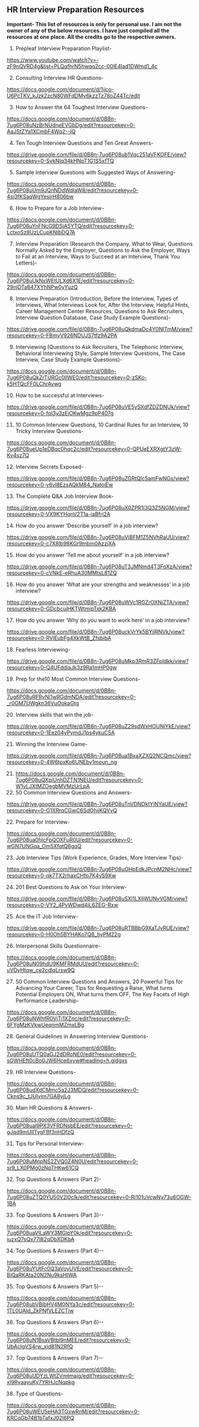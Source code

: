 ## HR Interview Preparation Resources

 **Important- This list of resources is only for personal use. I am not the owner of any of the below resources. I have just compiled all the resources at one place. All the credits go to the respective owners.**

1. Prepleaf Interview Preparation Playlist-

<https://www.youtube.com/watch?v=-zF9nQVRD4g&list=PLQqfhrN5hwqq2cc-00lE4lad1DWmd1_4c> 

2. Consulting Interview HR Questions-

<https://docs.google.com/document/d/1ijco-U6PcTKV_kJzk2zcN80WFdDMy6kzzTz78oZ44Tc/edit> 

3. How to Answer the 64 Toughest Interview Questions-

<https://docs.google.com/document/d/0B8n-7ug6P08uNzBrNUdneEVGbDg/edit?resourcekey=0-AaJStZYa1XCmbF4Wq2--IQ> 

4. Ten Tough Interview Questions and Ten Great Answers-

<https://drive.google.com/file/d/0B8n-7ug6P08ub1Vqc251aVFKOFE/view?resourcekey=0-SvkNIq34kHNpT1G1S5xfTQ> 

5. Sample Interview Questions with Suggested Ways of Answering-

<https://docs.google.com/document/d/0B8n-7ug6P08uUm9JQnNDdWdIaW8/edit?resourcekey=0-4sj3fKSaqWgYesirH806bw> 

6. How to Prepare for a Job Interview-

<https://docs.google.com/document/d/0B8n-7ug6P08uYnFNcG9DSjA5YTQ/edit?resourcekey=0-LctxoSz8UzLCupKNIbDQ7A> 

7. Interview Preparation (Research the Company, What to Wear, Questions Normally Asked by the Employer, Questions to Ask the Employer, Ways to Fail at an Interview, Ways to Succeed at an Interview, Thank You Letters)-

<https://docs.google.com/document/d/0B8n-7ug6P08uUkNxWEtULXd6X1E/edit?resourcekey=0-29nlDTa647XYhNPw0yYuzQ> 

8. Interview Preparation (Introduction, Before the Interview, Types of Interviews, What Interviews Look for, After the Interview, Helpful Hints, Career Management Center Resources, Questions to Ask Recruiters, Interview Question Database, Case Study Example Questions)- 

<https://drive.google.com/file/d/0B8n-7ug6P08uQkdmaDc4Y0NlTmM/view?resourcekey=0-FBmyV926NDUJS7tfz9A2PA> 

9. Interviewing (Questions to Ask Recruiters, The Telephonic Interview, Behavioral Interviewing Style, Sample Interview Questions, The Case Interview, Case Study Example Questions)-

<https://docs.google.com/document/d/0B8n-7ug6P08uQkZrTURGc0llWE0/edit?resourcekey=0-zSKo-k5HTQcFF0LChrAvwg> 

10. How to be successful at Interviews-

<https://drive.google.com/file/d/0B8n-7ug6P08uVE5ySXdfZDZDNUk/view?resourcekey=0-fqI3y3zEjOKwMgz9pP407g> 

11. 10 Common Interview Questions, 10 Cardinal Rules for an Interview, 10 Tricky Interview Questions-

<https://docs.google.com/document/d/0B8n-7ug6P08ueUp1eDBqc0hqc2c/edit?resourcekey=0-QPUeEXRXgtY3zW-Kv4sz7Q> 

12. Interview Secrets Exposed- 

<https://drive.google.com/file/d/0B8n-7ug6P08uZGRtQlc5amFwNGs/view?resourcekey=0-y6vl8EzsAQkM84_NatoiEw> 

13. The Complete Q&A Job Interview Book-

<https://drive.google.com/file/d/0B8n-7ug6P08uX0ZPR1l3Q3Z5NGM/view?resourcekey=0-VX9KYHqnV2T1a-iaBfri2A> 

14. How do you answer ‘Describe yourself’ in a job interview?

<https://drive.google.com/file/d/0B8n-7ug6P08uVjBFM1Z5NVhRaUU/view?resourcekey=0-c7X8lb98KGr9mbm0AzzjXA> 

15. How do you answer ‘Tell me about yourself’ in a job interview?

<https://drive.google.com/file/d/0B8n-7ug6P08uT3JMNmd4T3FoXzA/view?resourcekey=0-cVNkE-eRhuA30MMtsL81ZQ> 

16. How do you answer ‘What are your strengths and weaknesses’ in a job interview?

<https://drive.google.com/file/d/0B8n-7ug6P08uWVc1RGZrOXNjZTA/view?resourcekey=0-GDcbcujHKTWtmipTxk2KBA> 

17. How do you answer ‘Why do you want to work here’ in a job interview?

<https://drive.google.com/file/d/0B8n-7ug6P08uckVrYk5BYjlRNVk/view?resourcekey=0-RVlEubFg4XkWtB_ZfsbibA> 

18. Fearless Interviewing-

<https://drive.google.com/file/d/0B8n-7ug6P08uMkp3RmR3ZFpIdkk/view?resourcekey=0-Q4UFddiaJk3z9Ra1mHP0gw> 

19. Prep for the10 Most Common Interview Questions-

<https://docs.google.com/document/d/0B8n-7ug6P08uRFRvNi1wRGdmNDA/edit?resourcekey=0-_r0GM7UWgkn36VuOokaGtg> 

20. Interview skills that win the job-

<https://drive.google.com/file/d/0B8n-7ug6P08uZ29sdWxHOUNiYkE/view?resourcekey=0-1Eez04yPymdJ1ps4ykuC5A> 

21. Winning the Interview Game-

<https://drive.google.com/file/d/0B8n-7ug6P08ua1BxaXZXQ2NCQmc/view?resourcekey=0-4W6tpxKo6UNEby1moun_ng> 

21. <https://docs.google.com/document/d/0B8n-7ug6P08uQXpiUnhDZTN1NEU/edit?resourcekey=0-W1vLJXtMZOegbMVMzUrLpA> 
1. 50 Common Interview Questions and Answers-

<https://drive.google.com/file/d/0B8n-7ug6P08uTnVDNDktYjNYaUE/view?resourcekey=0-G1XRrqCGwC6SdOhijKQVvQ> 

22. Prepare for Interview-

<https://docs.google.com/document/d/0B8n-7ug6P08ua0hIcFpQOXFuR0U/edit?resourcekey=0-wGN7UNGqa_Om5XfqtQ6gqQ> 

23. Job Interview Tips (Work Experience, Grades, More Interview Tips)-

<https://drive.google.com/file/d/0B8n-7ug6P08uOHpEdkJPcnM2NHc/view?resourcekey=0-qk7TX2rhaxCHfp7K4yS9Xw> 

24. 201 Best Questions to Ask on Your Interview-

<https://drive.google.com/file/d/0B8n-7ug6P08uSXl1LXljWUNvVGM/view?resourcekey=0-VY2_4PvWDwd4iL6ZEG-Rxw> 

25. Ace the IT Job Interview-

<https://drive.google.com/file/d/0B8n-7ug6P08uRTBBbG9XaTJvRUE/view?resourcekey=0-H0Oh5BYHAKo7Q8_hyPMZ2g> 

26. Interpersonal Skills Questionnaire-

<https://docs.google.com/document/d/0B8n-7ug6P08uN09hdU9KMFRMdUU/edit?resourcekey=0-uVDyHtqw_ce2cdlqLrsw9Q> 

27. 50 Common Interview Questions and Answers, 20 Powerful Tips for Advancing Your Career, Tips for Requesting a Raise, What turns Potential Employers ON, What turns them OFF, The Key Facets of High Performance Leadership-

<https://docs.google.com/document/d/0B8n-7ug6P08uNWhfR0VjTi1XZnc/edit?resourcekey=0-6FYgMzKVkwUeqnmMZmxLBg> 

28. General Guidelines in Answering Interview Questions-

<https://docs.google.com/document/d/0B8n-7ug6P08uUTQ0aGJ2dDRoNE0/edit?resourcekey=0-sGWHEft0cBo0JW6Hce6xyw#heading=h.gjdgxs> 

29. HR Interview Questions-

<https://docs.google.com/document/d/0B8n-7ug6P08udXdCMmc5a2J3MDQ/edit?resourcekey=0-Ckns9c_tJUlyjm7GA8yjLg> 

30. Main HR Questions & Answers-

<https://docs.google.com/document/d/0B8n-7ug6P08ual9PX3VFRDNsbEE/edit?resourcekey=0-gJqd9mUIITvgFBf3nHDfzQ> 

31. Tips for Personal Interview-

<https://docs.google.com/document/d/0B8n-7ug6P08uMnpNS2ZVQ0Z4N0U/edit?resourcekey=0-sr9_LX0PMg0zNpTHKw61CQ> 

32. Top Questions & Answers (Part 2)-

<https://docs.google.com/document/d/0B8n-7ug6P08uZTQ0YU50V2l0clk/edit?resourcekey=0-Rj101uVcwNy73u6OGW-1BA> 

33. Top Questions & Answers (Part 3)--

<https://docs.google.com/document/d/0B8n-7ug6P08uaVlLaWY3MGlpY0k/edit?resourcekey=0-iuzxQ7sQx77l82qDbXDKbA> 

34. Top Questions & Answers (Part 4)--

<https://docs.google.com/document/d/0B8n-7ug6P08uYUtFc0Q3aVoyUVE/edit?resourcekey=0-BiQaRKAta20N2Nu9ksHIWA> 

35. Top Questions & Answers (Part 5)--

<https://docs.google.com/document/d/0B8n-7ug6P08ubVBibHV4M0NYa3c/edit?resourcekey=0-1TL0UAId_ZkPNfVLEZCTiw> 

36. Top Questions & Answers (Part 6)--

<https://docs.google.com/document/d/0B8n-7ug6P08uN1BsaVBtbl9nMEE/edit?resourcekey=0-UbAcIgVS4rw_xid81N2RfQ> 

37. Top Questions & Answers (Part 7)--

<https://docs.google.com/document/d/0B8n-7ug6P08uUDYzLWtZVmtmajg/edit?resourcekey=0-xI9RyaayuKy7YRHJcNqpkg> 

38. Type of Questions-

<https://docs.google.com/document/d/0B8n-7ug6P08uWEU5eHA3TGxwRnM/edit?resourcekey=0-KRCqGb74B1bTafxJ02l6PQ> 

